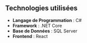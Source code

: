 ## Technologies utilisées
- **Langage de Programmation** : C#
- **Framework** : .NET Core
- **Base de Données** : SQL Server
- **Frontend** : React
